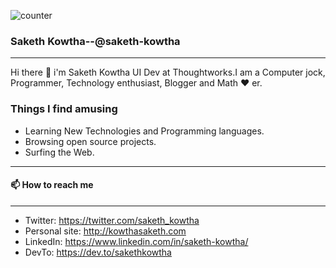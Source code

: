 ![counter](https://enpdssa63lla9g7.m.pipedream.net)
### Saketh Kowtha--@saketh-kowtha
----------------
Hi there 👋 i'm Saketh Kowtha UI Dev at Thoughtworks.I am a Computer jock, Programmer, Technology enthusiast, Blogger and Math ❤️ er.

### Things I find amusing
- Learning New Technologies and Programming languages.
- Browsing open source projects.
- Surfing the Web.
----------------
#### 📫  How to reach me
----------------
* Twitter: https://twitter.com/saketh_kowtha
* Personal site: http://kowthasaketh.com
* LinkedIn: https://www.linkedin.com/in/saketh-kowtha/
* DevTo: https://dev.to/sakethkowtha
<!--
**saketh-kowtha/saketh-kowtha** is a ✨ _special_ ✨ repository because its `README.md` (this file) appears on your GitHub profile.

Here are some ideas to get you started:

- 🔭 I’m currently working on ...
- 🌱 I’m currently learning ...
- 👯 I’m looking to collaborate on ...
- 🤔 I’m looking for help with ...
- 💬 Ask me about ...
- 📫 How to reach me: ...
- 😄 Pronouns: ...
- ⚡ Fun fact: ...
-->
